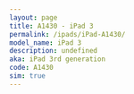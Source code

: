 ```yaml
---
layout: page
title: A1430 - iPad 3
permalink: /ipads/iPad-A1430/
model_name: iPad 3
description: undefined
aka: iPad 3rd generation
code: A1430
sim: true
---
```


